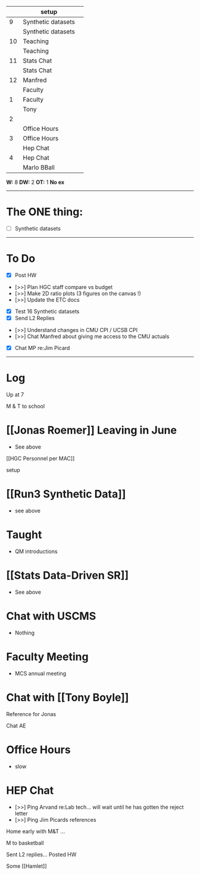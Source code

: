 
|     | setup              |     |
| --- | ------------------ | --- |
| 9   | Synthetic datasets |     |
|     | Synthetic datasets |     |
| 10  | Teaching           |     |
|     | Teaching           |     |
| 11  | Stats Chat         |     |
|     | Stats Chat         |     |
| 12  | Manfred            |     |
|     | Faculty            |     |
| 1   | Faculty            |     |
|     | Tony               |     |
| 2   |                    |     |
|     | Office Hours       |     |
| 3   | Office Hours       |     |
|     | Hep Chat           |     |
| 4   | Hep Chat           |     |
|     | Marlo BBall        |     |

**W:** 8
**DW:** 2
**OT:** 1
 **No ex**

---
# The ONE thing: 
- [ ] Synthetic datasets

---
# To Do

- [x] Post HW
- [>>] Plan HGC staff compare vs budget
- [>>] Make 2D ratio plots (3 figures on the canvas !)
- [>>] Update the ETC docs
- [x]  Test 16 Synthetic datasets
- [x] Send L2 Replies
- [>>] Understand changes in CMU CPI / UCSB CPI
- [>>] Chat Manfred about giving me access to the CMU actuals 
- [x] Chat MP re:Jim Picard

---

# Log

Up at 7 

M & T to school 

# [[Jonas Roemer]] Leaving in June
- See above

[[HGC Personnel per MAC]]

setup

# [[Run3 Synthetic Data]]
- see above

# Taught 
- QM introductions

# [[Stats Data-Driven SR]]
- See above

# Chat with USCMS
- Nothing

# Faculty Meeting
- MCS annual meeting

# Chat with [[Tony Boyle]]


Reference for Jonas

Chat AE

# Office Hours
- slow

# HEP Chat
- [>>] Ping Arvand re:Lab tech... will wait until he has gotten the reject letter
- [>>] Ping Jim Picards references

Home early with M&T ... 

M to basketball 

Sent L2 replies... Posted HW

Some [[Hamlet]]